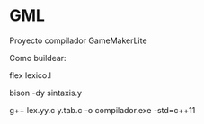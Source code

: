 GML
===

Proyecto compilador GameMakerLite

Como buildear:

flex lexico.l

bison -dy sintaxis.y

g++ lex.yy.c y.tab.c -o compilador.exe -std=c++11
